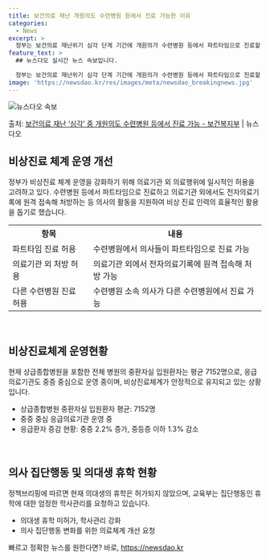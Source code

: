 ```yaml
---
title: 보건의료 재난 개원의도 수련병원 등에서 진료 가능한 이유
categories:
  - News
excerpt: >
  정부는 보건의료 재난위기 심각 단계 기간에 개원의가 수련병원 등에서 파트타임으로 진료할 수 있도록 허용한다고…
feature_text: >
  ## 뉴스다오 실시간 뉴스 속보입니다.

  정부는 보건의료 재난위기 심각 단계 기간에 개원의가 수련병원 등에서 파트타임으로 진료할 수 있도록 허용한다고…
image: 'https://newsdao.kr/res/images/meta/newsdao_breakingnews.jpg'
---
```


![뉴스다오 속보](https://newsdao.kr/res/images/meta/newsdao_breakingnews.jpg)

<p>출처: <a href="https://newsdao.kr/3414" rel="dofollow">보건의료 재난 ‘심각’ 중 개원의도 수련병원 등에서 진료 가능 - 보건복지부</a> | 뉴스다오</p>

<h2 data-ke-size="size26">비상진료 체계 운영 개선</h2>
<p data-ke-size="size16">정부가 비상진료 체계 운영을 강화하기 위해 의료기관 외 의료행위에 일시적인 허용을 고려하고 있다. 수련병원 등에서 파트타임으로 진료하고 의료기관 외에서도 전자의료기록에 원격 접속해 처방하는 등 의사의 활동을 지원하여 비상 진료 인력의 효율적인 활용을 돕기로 했습니다.</p>

<table>
	<tr>
		<th>항목</th>
		<th>내용</th>
	</tr>
	<tr>
		<td>파트타임 진료 허용</td>
		<td>수련병원에서 의사들이 파트타임으로 진료 가능</td>
	</tr>
	<tr>
		<td>의료기관 외 처방 허용</td>
		<td>의료기관 외에서 전자의료기록에 원격 접속해 처방 가능</td>
	</tr>
	<tr>
		<td>다른 수련병원 진료 허용</td>
		<td>수련병원 소속 의사가 다른 수련병원에서 진료 가능</td>
	</tr>
</table>

<p data-ke-size="size16">&nbsp;</p>

<h2 data-ke-size="size26">비상진료체계 운영현황</h2>
<p data-ke-size="size16">현재 상급종합병원을 포함한 전체 병원의 중환자실 입원환자는 평균 7152명으로, 응급의료기관도 중증 중심으로 운영 중이며, 비상진료체계가 안정적으로 유지되고 있는 상황입니다.</p>

<ul>
	<li>상급종합병원 중환자실 입원환자 평균: 7152명</li>
	<li>중증 중심 응급의료기관 운영 중</li>
	<li>응급환자 증감 현황: 중증 2.2% 증가, 중등증 이하 1.3% 감소</li>
</ul>

<p data-ke-size="size16">&nbsp;</p>

<h2 data-ke-size="size26">의사 집단행동 및 의대생 휴학 현황</h2>
<p data-ke-size="size16">정책브리핑에 따르면 현재 의대생의 휴학은 허가되지 않았으며, 교육부는 집단행동인 휴학에 대한 엄정한 학사관리를 요청하고 있습니다.</p>

<ul>
	<li>의대생 휴학 미허가, 학사관리 강화</li>
	<li>의사 집단행동 변화를 위한 의료체계 개선 요청</li>
</ul>

<p data-ke-size="size16"></p> 

빠르고 정확한 뉴스를 원한다면? 바로, <a href="https://newsdao.kr" rel="dofollow">https://newsdao.kr</a>


